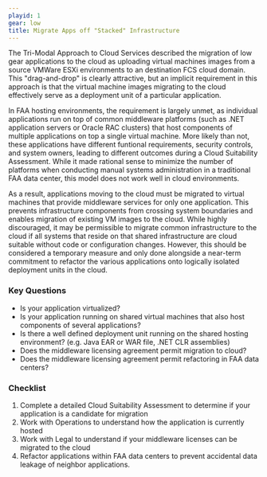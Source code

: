 ```yaml
---
playid: 1
gear: low
title: Migrate Apps off "Stacked" Infrastructure
---
```


The Tri-Modal Approach to Cloud Services described the migration of low gear applications to the cloud as uploading virtual machines images
from a source VMWare ESXi environments to an destination FCS cloud domain. This "drag-and-drop" is clearly attractive, but an implicit requirement
in this approach is that the virtual machine images migrating to the cloud effectively serve as a deployment unit of a particular application.

In FAA hosting environments, the requirement is largely unmet, as individual applications run on top of common middleware platforms
(such as .NET application servers or Oracle RAC clusters) that host components of multiple applications on top a single virtual machine.
More likely than not, these applications have different funtional requirements, security controls, and system owners, leading to different outcomes during a
Cloud Suitability Assessment. While it made rational sense to minimize the number of platforms when conducting manual systems administration in a
traditional FAA data center, this model does not work well in cloud environments.

As a result, applications moving to the cloud must be migrated to virtual
machines that provide middleware services for only one application. This prevents infrastructure components from crossing system
boundaries and enables migration of existing VM images to the cloud. While highly discouraged, it may be permissible to migrate common
infrastructure to the cloud if all systems that reside on that shared infrastructure are cloud suitable without code or
configuration changes. However, this should be considered a temporary measure and only done alongside a near-term commitment to
refactor the various applications onto logically isolated deployment units in the cloud.

### Key Questions
- Is your application virtualized?
- Is your application running on shared virtual machines that also host components of several applications?
- Is there a well defined deployment unit running on the shared hosting environment? (e.g. Java EAR or WAR file, .NET CLR assemblies)
- Does the middleware licensing agreement permit migration to cloud?
- Does the middleware licensing agreement permit refactoring in FAA data centers?

### Checklist
1. Complete a detailed Cloud Suitability Assessment to determine if your application is a candidate for migration
2. Work with Operations to understand how the application is currently hosted
3. Work with Legal to understand if your middleware licenses can be migrated to the cloud
4. Refactor applications within FAA data centers to prevent accidental data leakage of neighbor applications.